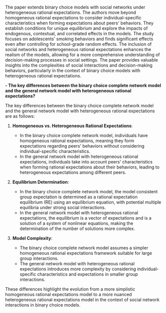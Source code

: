 The paper extends binary choice models with social networks under heterogeneous rational expectations. The authors move beyond homogeneous rational expectations to consider individual-specific characteristics when forming expectations about peers' behaviors. They establish conditions for unique equilibrium and explore the impacts of endogenous, contextual, and correlated effects in the models. The study focuses on adolescents' smoking behaviors and finds significant effects even after controlling for school-grade random effects. The inclusion of social networks and heterogeneous rational expectations enhances the realism of the models, allowing for a more comprehensive understanding of decision-making processes in social settings. The paper provides valuable insights into the complexities of social interactions and decision-making behaviors, particularly in the context of binary choice models with heterogeneous rational expectations.

 
**- The key differences between the binary choice complete network model and the general network model with heterogeneous rational expectations?**

The key differences between the binary choice complete network model and the general network model with heterogeneous rational expectations are as follows:

1. **Homogeneous vs. Heterogeneous Rational Expectations**:
   - In the binary choice complete network model, individuals have homogeneous rational expectations, meaning they form expectations regarding peers' behaviors without considering individual-specific characteristics.
   - In the general network model with heterogeneous rational expectations, individuals take into account peers' characteristics when forming rational expectations about their behaviors, leading to heterogeneous expectations among different peers.

2. **Equilibrium Determination**:
   - In the binary choice complete network model, the model consistent group expectation is determined as a rational expectation equilibrium (RE) using an equilibrium equation, with potential multiple equilibria under strong social interactions.
   - In the general network model with heterogeneous rational expectations, the equilibrium is a vector of expectations and is a solution of a system of nonlinear equations, making the determination of the number of solutions more complex.

3. **Model Complexity**:
   - The binary choice complete network model assumes a simpler homogeneous rational expectations framework suitable for large group interactions.
   - The general network model with heterogeneous rational expectations introduces more complexity by considering individual-specific characteristics and expectations in smaller group interactions.

These differences highlight the evolution from a more simplistic homogeneous rational expectations model to a more nuanced heterogeneous rational expectations model in the context of social network interactions in binary choice models.
